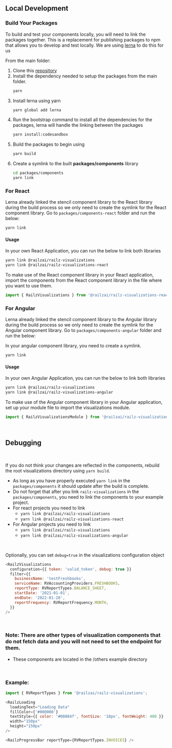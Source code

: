 ## Local Development

### Build Your Packages

To build and test your components locally, you will need to link the packages together. This is a replacement for
publishing packages to npm that allows you to develop and test locally. We are
using [lerna](https://github.com/lerna/lerna) to do this for us

From the main folder:

1. Clone this [repository](https://github.com/railz-ai/railz-visualizations.git)
2. Install the dependency needed to setup the packages from the main folder.
   ```bash
   yarn
   ```
3. Install lerna using yarn
   ```bash
   yarn global add lerna
   ```
4. Run the bootstrap command to install all the dependencies for the packages, lerna will handle the linking between the
   packages
   ```bash
   yarn install:codesandbox
   ```
5. Build the packages to begin using
   ```bash
   yarn build
   ```
6. Create a symlink to the built **packages/components** library
   ```bash
   cd packages/components
   yarn link
   ```

### For React

Lerna already linked the stencil component library to the React library during the build process so we only need to
create the symlink for the React component library. Go to `packages/components-react` folder and run the below:

```bash
yarn link
```

#### Usage

In your own React Application, you can run the below to link both libraries

```bash
yarn link @railzai/railz-visualizations
yarn link @railzai/railz-visualizations-react
```

To make use of the React component library in your React application, import the components from the React component
library in the file where you want to use them.

```typescript jsx
import { RailzVisualizations } from '@railzai/railz-visualizations-react';
```

### For Angular

Lerna already linked the stencil component library to the Angular library during the build process so we only need to
create the symlink for the Angular component library. Go to `packages/components-angular` folder and run the below:

In your angular component library, you need to create a symlink.

```bash
yarn link
```

#### Usage

In your own Angular Application, you can run the below to link both libraries

```bash
yarn link @railzai/railz-visualizations
yarn link @railzai/railz-visualizations-angular
```

To make use of the Angular component library in your Angular application, set up your module file to import the
visualizations module.

```typescript
import { RailzVisualizationsModule } from '@railzai/railz-visualizations-angular/dist';
```

<br>

## Debugging

<br>

If you do not think your changes are reflected in the components, rebuild the root visualizations directory using `yarn build`.

- As long as you have properly executed `yarn link` in the `packages/components` it should update after the build is complete.
- Do not forget that after you link `railz-visualizations` in the `packages/components`, you need to link the components to your example project.
- For react projects you need to link
  - `yarn link @railzai/railz-visualizations`
  - `yarn link @railzai/railz-visualizations-react`
- For Angular projects you need to link
  - `yarn link @railzai/railz-visualizations`
  - `yarn link @railzai/railz-visualizations-angular`

<br>

Optionally, you can set `debug=true` in the visualizations configuration object

```javascript
<RailzVisualizations
  configuration={{ token: 'valid_token', debug: true }}
  filter={{
    businessName: 'testFreshbooks',
    serviceName: RVAccountingProviders.FRESHBOOKS,
    reportType: RVReportTypes.BALANCE_SHEET,
    startDate: '2021-01-01',
    endDate: '2022-01-28',
    reportFrequency: RVReportFrequency.MONTH,
  }}
/>
```

<br>

### Note: There are other types of visualization components that do not fetch data and you will not need to set the endpoint for them.

- These components are located in the /others example directory

<br>

### Example:

```javascript
import { RVReportTypes } from '@railzai/railz-visualizations';

<RailzLoading
  loadingText="Loading Data"
  fillColor={'#000000'}
  textStyle={{ color: '#00884f', fontSize: '18px', fontWeight: 400 }}
  width="150px"
  height="150px"
/>

<RailzProgressBar reportType={RVReportTypes.INVOICES} />
```
